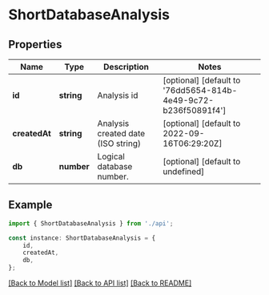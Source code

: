 # ShortDatabaseAnalysis


## Properties

Name | Type | Description | Notes
------------ | ------------- | ------------- | -------------
**id** | **string** | Analysis id | [optional] [default to '76dd5654-814b-4e49-9c72-b236f50891f4']
**createdAt** | **string** | Analysis created date (ISO string) | [optional] [default to 2022-09-16T06:29:20Z]
**db** | **number** | Logical database number. | [optional] [default to undefined]

## Example

```typescript
import { ShortDatabaseAnalysis } from './api';

const instance: ShortDatabaseAnalysis = {
    id,
    createdAt,
    db,
};
```

[[Back to Model list]](../README.md#documentation-for-models) [[Back to API list]](../README.md#documentation-for-api-endpoints) [[Back to README]](../README.md)
